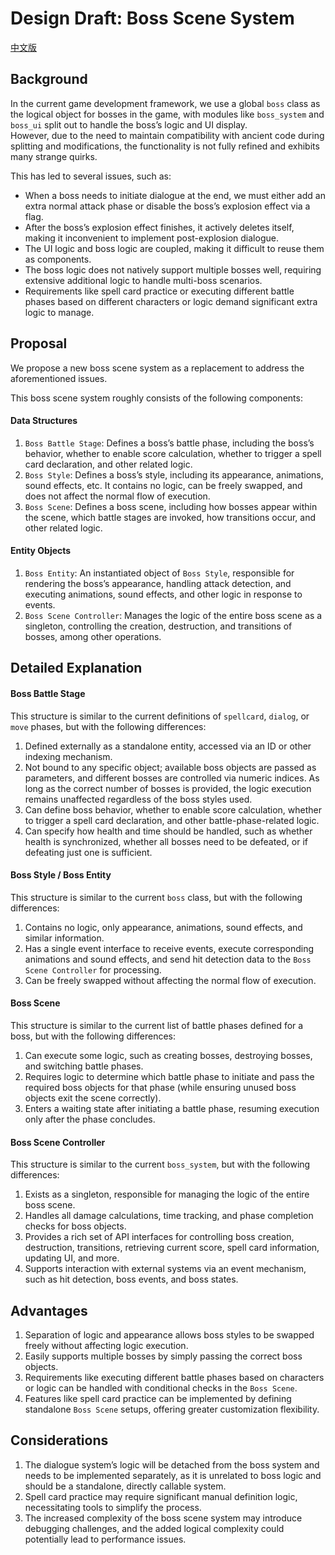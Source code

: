 # Design Draft: Boss Scene System  

[中文版](../zh/Boss%20Scene%20System.md)  

## Background  

In the current game development framework, we use a global `boss` class as the logical object for bosses in the game, with modules like `boss_system` and `boss_ui` split out to handle the boss’s logic and UI display.  
However, due to the need to maintain compatibility with ancient code during splitting and modifications, the functionality is not fully refined and exhibits many strange quirks.  

This has led to several issues, such as:  

- When a boss needs to initiate dialogue at the end, we must either add an extra normal attack phase or disable the boss’s explosion effect via a flag.  
- After the boss’s explosion effect finishes, it actively deletes itself, making it inconvenient to implement post-explosion dialogue.  
- The UI logic and boss logic are coupled, making it difficult to reuse them as components.  
- The boss logic does not natively support multiple bosses well, requiring extensive additional logic to handle multi-boss scenarios.  
- Requirements like spell card practice or executing different battle phases based on different characters or logic demand significant extra logic to manage.  

## Proposal  

We propose a new boss scene system as a replacement to address the aforementioned issues.  

This boss scene system roughly consists of the following components:  

#### Data Structures  

1. `Boss Battle Stage`: Defines a boss’s battle phase, including the boss’s behavior, whether to enable score calculation, whether to trigger a spell card declaration, and other related logic.  
2. `Boss Style`: Defines a boss’s style, including its appearance, animations, sound effects, etc. It contains no logic, can be freely swapped, and does not affect the normal flow of execution.  
3. `Boss Scene`: Defines a boss scene, including how bosses appear within the scene, which battle stages are invoked, how transitions occur, and other related logic.  

#### Entity Objects  

1. `Boss Entity`: An instantiated object of `Boss Style`, responsible for rendering the boss’s appearance, handling attack detection, and executing animations, sound effects, and other logic in response to events.  
2. `Boss Scene Controller`: Manages the logic of the entire boss scene as a singleton, controlling the creation, destruction, and transitions of bosses, among other operations.  

## Detailed Explanation  

#### Boss Battle Stage  

This structure is similar to the current definitions of `spellcard`, `dialog`, or `move` phases, but with the following differences:  

1. Defined externally as a standalone entity, accessed via an ID or other indexing mechanism.  
2. Not bound to any specific object; available boss objects are passed as parameters, and different bosses are controlled via numeric indices. As long as the correct number of bosses is provided, the logic execution remains unaffected regardless of the boss styles used.  
3. Can define boss behavior, whether to enable score calculation, whether to trigger a spell card declaration, and other battle-phase-related logic.  
4. Can specify how health and time should be handled, such as whether health is synchronized, whether all bosses need to be defeated, or if defeating just one is sufficient.  

#### Boss Style / Boss Entity  

This structure is similar to the current `boss` class, but with the following differences:  

1. Contains no logic, only appearance, animations, sound effects, and similar information.  
2. Has a single event interface to receive events, execute corresponding animations and sound effects, and send hit detection data to the `Boss Scene Controller` for processing.  
3. Can be freely swapped without affecting the normal flow of execution.  

#### Boss Scene  

This structure is similar to the current list of battle phases defined for a boss, but with the following differences:  

1. Can execute some logic, such as creating bosses, destroying bosses, and switching battle phases.  
2. Requires logic to determine which battle phase to initiate and pass the required boss objects for that phase (while ensuring unused boss objects exit the scene correctly).  
3. Enters a waiting state after initiating a battle phase, resuming execution only after the phase concludes.  

#### Boss Scene Controller  

This structure is similar to the current `boss_system`, but with the following differences:  

1. Exists as a singleton, responsible for managing the logic of the entire boss scene.  
2. Handles all damage calculations, time tracking, and phase completion checks for boss objects.  
3. Provides a rich set of API interfaces for controlling boss creation, destruction, transitions, retrieving current score, spell card information, updating UI, and more.  
4. Supports interaction with external systems via an event mechanism, such as hit detection, boss events, and boss states.  

## Advantages  

1. Separation of logic and appearance allows boss styles to be swapped freely without affecting logic execution.  
2. Easily supports multiple bosses by simply passing the correct boss objects.  
3. Requirements like executing different battle phases based on characters or logic can be handled with conditional checks in the `Boss Scene`.  
4. Features like spell card practice can be implemented by defining standalone `Boss Scene` setups, offering greater customization flexibility.  

## Considerations  

1. The dialogue system’s logic will be detached from the boss system and needs to be implemented separately, as it is unrelated to boss logic and should be a standalone, directly callable system.  
2. Spell card practice may require significant manual definition logic, necessitating tools to simplify the process.  
3. The increased complexity of the boss scene system may introduce debugging challenges, and the added logical complexity could potentially lead to performance issues.  